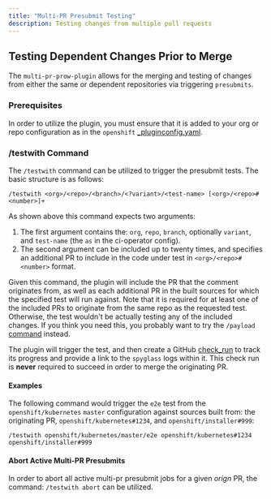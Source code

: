 ```yaml
---
title: "Multi-PR Presubmit Testing"
description: Testing changes from multiple pull requests
---
```


## Testing Dependent Changes Prior to Merge
The `multi-pr-prow-plugin` allows for the merging and testing of changes from either the same or dependent repositories via triggering `presubmits`.

### Prerequisites
In order to utilize the plugin, you must ensure that it is added to your org or repo configuration as in the `openshift` [_pluginconfig.yaml](https://github.com/openshift/release/blob/29721a824a755f2ec8b2e3cd94f7d4ac35a2a4b6/core-services/prow/02_config/openshift/_pluginconfig.yaml#L41-L44).

### /testwith Command
The `/testwith` command can be utilized to trigger the presubmit tests. The basic structure is as follows:
```
/testwith <org>/<repo>/<branch>/<?variant>/<test-name> [<org>/<repo>#<number>]+
```
As shown above this command expects two arguments: 
1. The first argument contains the: `org`, `repo`, `branch`, optionally `variant`, and `test-name` (the `as` in the ci-operator config).
2. The second argument can be included up to twenty times, and specifies an additional PR to include in the code under test in `<org>/<repo>#<number>` format.

Given this command, the plugin will include the PR that the comment originates from, as well as each additional PR in the built sources for which the specified test will run against.
Note that it is required for at least one of the included PRs to originate from the same repo as the requested test. Otherwise, the test wouldn't be actually testing any of the included changes. If you think you need this, you probably want to try the `/payload` [command](/docs/release-oversight/pull-request-testing/#payload) instead.

The plugin will trigger the test, and then create a GitHub [check_run](https://docs.github.com/en/rest/checks/runs?apiVersion=2022-11-28) to track its progress and provide a link to the `spyglass` logs within it. This check run is **never** required to succeed in order to merge the originating PR.

#### Examples
The following command would trigger the `e2e` test from the `openshift/kubernetes` `master` configuration against sources built from: the originating PR, `openshift/kubernetes#1234`, and `openshift/installer#999`:
```
/testwith openshift/kubernetes/master/e2e openshift/kubernetes#1234 openshift/installer#999
```

#### Abort Active Multi-PR Presubmits
In order to abort all active multi-pr presubmit jobs for a given _orign_ PR, the command: `/testwith abort` can be utilized.
